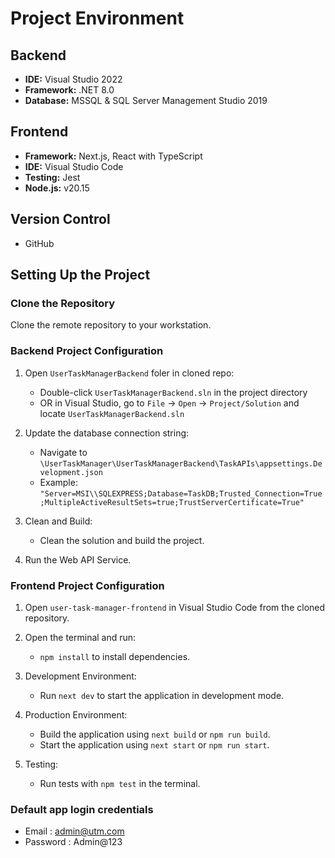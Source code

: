 # Project Environment

## Backend
- **IDE:** Visual Studio 2022
- **Framework:** .NET 8.0
- **Database:** MSSQL & SQL Server Management Studio 2019

## Frontend
- **Framework:** Next.js, React with TypeScript
- **IDE:** Visual Studio Code
- **Testing:** Jest
- **Node.js:** v20.15

## Version Control
- GitHub

## Setting Up the Project

### Clone the Repository
Clone the remote repository to your workstation.

### Backend Project Configuration
1. Open `UserTaskManagerBackend` foler in cloned repo:
   - Double-click `UserTaskManagerBackend.sln` in the project directory
   - OR in Visual Studio, go to `File` -> `Open` -> `Project/Solution` and locate `UserTaskManagerBackend.sln`

2. Update the database connection string:
   - Navigate to `\UserTaskManager\UserTaskManagerBackend\TaskAPIs\appsettings.Development.json` 
   - Example: `"Server=MSI\\SQLEXPRESS;Database=TaskDB;Trusted_Connection=True;MultipleActiveResultSets=true;TrustServerCertificate=True"`

3. Clean and Build:
   - Clean the solution and build the project.

4. Run the Web API Service.

### Frontend Project Configuration
1. Open `user-task-manager-frontend` in Visual Studio Code from the cloned repository.

2. Open the terminal and run:
   - `npm install` to install dependencies.

3. Development Environment:
   - Run `next dev` to start the application in development mode.

4. Production Environment:
   - Build the application using `next build` or `npm run build`.
   - Start the application using `next start` or `npm run start`.

5. Testing:
   - Run tests with `npm test` in the terminal.
  
### Default app login credentials
   - Email : admin@utm.com
   - Password : Admin@123

